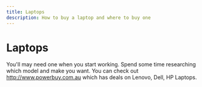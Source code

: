 ```yaml
---
title: Laptops
description: How to buy a laptop and where to buy one
---
```


# Laptops

You'll may need one when you start working. Spend some time researching which model and make you want. You can check out <http://www.powerbuy.com.au> which has deals on Lenovo, Dell, HP Laptops.
